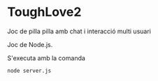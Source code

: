 # ToughLove2
Joc de pilla pilla amb chat i interacció multi usuari

Joc de Node.js.

S'executa amb la comanda 
```
node server.js
```
